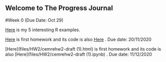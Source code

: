 ## Welcome to The Progress Journal

#Week 0 (Due Date: Oct 29)

[Here](files/hw_zero_cc_intexp.html) is my 5 interesting R examples.

[Here](files/HW1_CC.html) is first homework and its code is also [Here](files/HW1_CC.ipynb) . Due date: 20/11/2020

[Here](files/HW2/cemrehw2-draft (1).html) is first homework and its code is also [Here](files/HW2/cemrehw2-draft (1).ipynb) . Due date: 11/12/2020

